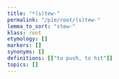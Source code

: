 ```yaml
---
title: "*(s)tew-"
permalink: "/pie/root/(s)tew-"
lemma_to_sort: "stew-"
klass: root
etymology: []
markers: []
synonyms: []
definitions: [["to push, to hit"]]
topics: []
---
```

